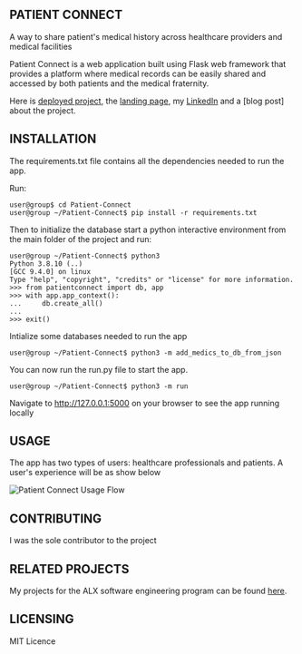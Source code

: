 ## PATIENT CONNECT
A way to share patient's medical history across healthcare providers and medical facilities

Patient Connect is a web application built using Flask web framework that provides a platform where medical records can be easily shared and accessed by both patients and the medical fraternity.

Here is [deployed project](https://gaceripeter.pythonanywhere.com/ ), the [landing page](https://gisconesheri2.github.io/gisconesheri2.gitbub.io/), my [LinkedIn](https://www.linkedin.com/in/peter-gikonyo-9a29491b9/) and a [blog post] about the project.

## INSTALLATION
The requirements.txt file contains all the dependencies needed to run the app.

Run:

```
user@group$ cd Patient-Connect
user@group ~/Patient-Connect$ pip install -r requirements.txt
```

Then to initialize the database start a python interactive environment from the main folder of the project and run:

```
user@group ~/Patient-Connect$ python3
Python 3.8.10 (..)
[GCC 9.4.0] on linux
Type "help", "copyright", "credits" or "license" for more information.
>>> from patientconnect import db, app
>>> with app.app_context():
...     db.create_all()
... 
>>> exit()
```

Intialize some databases needed to run the app

```
user@group ~/Patient-Connect$ python3 -m add_medics_to_db_from_json
```

You can now run the run.py file to start the app.

```
user@group ~/Patient-Connect$ python3 -m run
```

Navigate to http://127.0.0.1:5000 on your browser to see the app running locally

## USAGE
The app has two types of users: healthcare professionals and patients. A user's experience will be as show below
 
![Patient Connect Usage Flow](https://github.com/gisconesheri2/Patient-Connect/assets/135016760/afec4014-e560-4132-bee8-e665672e9092)

## CONTRIBUTING
I was the sole contributor to the project

## RELATED PROJECTS
My projects for the ALX software engineering program can be found [here](https://github.com/gisconesheri2).

## LICENSING
MIT Licence
